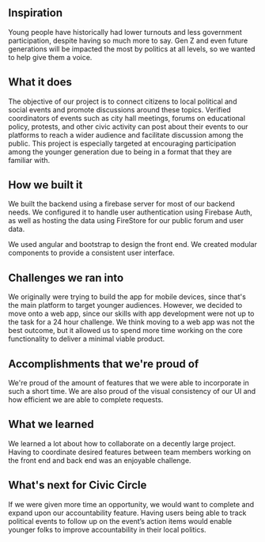 ## Inspiration
Young people have historically had lower turnouts and less government participation, despite having so much more to say. Gen Z and even future generations will be impacted the most by politics at all levels, so we wanted to help give them a voice.

## What it does
The objective of our project is to connect citizens to local political and social events and promote discussions around these topics. Verified coordinators of events such as city hall meetings, forums on educational policy, protests, and other civic activity can post about their events to our platforms to reach a wider audience and facilitate discussion among the public. This project is especially targeted at encouraging participation among the younger generation due to being in a format that they are familiar with.

## How we built it
We built the backend using a firebase server for most of our backend needs. We configured it to handle user authentication using Firebase Auth, as well as hosting the data using FireStore for our public forum and user data.

We used angular and bootstrap to design the front end. We created modular components to provide a consistent user interface.

## Challenges we ran into
We originally were trying to build the app for mobile devices, since that's the main platform to target younger audiences. However, we decided to move onto a web app, since our skills with app development were not up to the task for a 24 hour challenge. We think moving to a web app was not the best outcome, but it allowed us to spend more time working on the core functionality to deliver a minimal viable product.

## Accomplishments that we're proud of
We're proud of the amount of features that we were able to incorporate in such a short time. We are also proud of the visual consistency of our UI and how efficient we are able to complete requests.

## What we learned
We learned a lot about how to collaborate on a decently large project. Having to coordinate desired features between team members working on the front end and back end was an enjoyable challenge.

## What's next for Civic Circle
If we were given more time an opportunity, we would want to complete and expand upon our accountability feature. Having users being able to track political events to follow up on the event’s action items would enable younger folks to improve accountability in their local politics.
